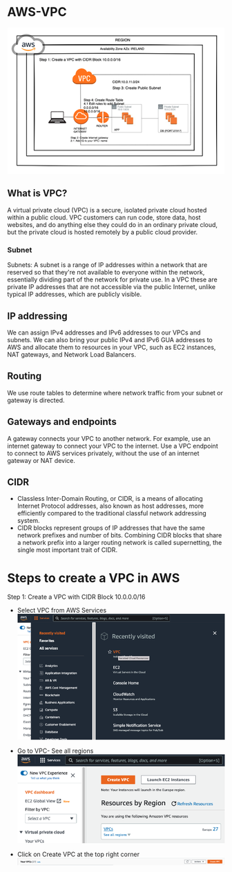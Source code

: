 # AWS-VPC

![Screenshot](Screenshot%202022-08-31%20at%2017.52.24.png)

## What is VPC?

A virtual private cloud (VPC) is a secure, isolated private cloud hosted within a public cloud. VPC customers can run code, store data, host websites, and do anything else they could do in an ordinary private cloud, but the private cloud is hosted remotely by a public cloud provider.

### Subnet

Subnets: A subnet is a range of IP addresses within a network that are reserved so that they're not available to everyone within the network, essentially dividing part of the network for private use. In a VPC these are private IP addresses that are not accessible via the public Internet, unlike typical IP addresses, which are publicly visible.

## IP addressing

We can assign IPv4 addresses and IPv6 addresses to our VPCs and subnets. We can also bring your public IPv4 and IPv6 GUA addresses to AWS and allocate them to resources in your VPC, such as EC2 instances, NAT gateways, and Network Load Balancers.

## Routing

We use route tables to determine where network traffic from your subnet or gateway is directed.

## Gateways and endpoints

A gateway connects your VPC to another network. For example, use an internet gateway to connect your VPC to the internet. Use a VPC endpoint to connect to AWS services privately, without the use of an internet gateway or NAT device.

## CIDR

- Classless Inter-Domain Routing, or CIDR, is a means of allocating Internet Protocol addresses, also known as host addresses, more efficiently compared to the traditional classful network addressing system.
- CIDR blocks represent groups of IP addresses that have the same network prefixes and number of bits. Combining CIDR blocks that share a network prefix into a larger routing network is called supernetting, the single most important trait of CIDR.

# Steps to create a VPC in AWS

Step 1: Create a VPC with CIDR Block 10.0.0.0/16

- Select VPC from AWS Services
  ![Screenshot](Screenshot%202022-08-31%20at%2018.00.26.png)

- Go to VPC- See all regions
  ![Screenshot](Screenshot%202022-08-31%20at%2018.02.51.png)

- Click on Create VPC at the top right corner
  ![Screenshot](Screenshot%202022-08-31%20at%2018.04.42.png)
